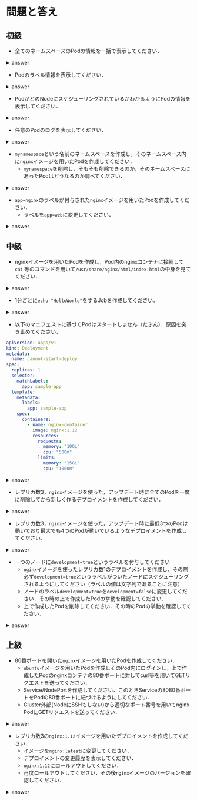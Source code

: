 # 問題と答え

## 初級
- 全てのネームスペースのPodの情報を一括で表示してください．
<details><summary>answer</summary>
<p>

```
$ kubectl get pods --all-namespaces
```
</p>
</details>

- Podのラベル情報を表示してください．
<details><summary>answer</summary>
<p>

```
$ kubectl get pods --show-labels
```
</p>
</details>

- PodがどのNodeにスケジューリングされているかわかるようにPodの情報を表示してください．
<details><summary>answer</summary>
<p>

```
$ kubectl get pods -o wide
```
</p>
</details>

- 任意のPodのログを表示してください．
<details><summary>answer</summary>
<p>

```
# <pod_name>にPodの名前を入れる
$ kubectl logs <pod_name>
```
</p>
</details>

- `mynamespace`という名前のネームスペースを作成し，そのネームスペース内に`nginx`イメージを用いたPodを作成してください．
  - `mynamespace`を削除し，そもそも削除できるのか，そのネームスペースにあったPodはどうなるのか調べてください．
<details><summary>answer</summary>
<p>

```
# nsはnamespaceの省略形
$ kubectl create ns mynamespace
# --restart=Neverを省くとDeploymentリソースとして作成される
# マニフェストファイルを作成してそれをapplyする形でも大丈夫です
$ kubectl run nginx --image=nginx --restart=Never -n mynamespace

$ kubectl delete ns mynamespace
# ネームスペースを削除するとそのネームスペースに紐づいたリソースは全て消し飛びます（うっかり消してしまわないように注意）
# そのため何か一時的に試したいことがある場合，`hoge-test`のようなネームスペースを作成して最後そのネームスペースを削除すると消し忘れがなく楽です
```
</p>
</details>

- `app=nginx`のラベルが付与された`nginx`イメージを用いたPodを作成してください．
  - ラベルを`app=web`に変更してください．
<details><summary>answer</summary>
<p>

```
# マニフェストファイルを作成してそれをapplyする形でも大丈夫です
$ kubectl run nginx --image=nginx --restart=Never --labels=app=nginx

$ kubectl label po nginx app=web --overwrite 
# `kubectl get po --show-labels`で確認してみるとよいです
```
</p>
</details>

## 中級
- nginxイメージを用いたPodを作成し，Pod内のnginxコンテナに接続して`cat` 等のコマンドを用いて`/usr/share/nginx/html/index.html`の中身を見てください．
<details><summary>answer</summary>
<p>

```
# マニフェストファイルを作成してそれをapplyする形でも大丈夫です
$ kubectl run nginx --image=nginx --restart=Never

$ kubectl exec nginx -it /bin/bash  
# 中でごにょごにょする
```

`/usr/share/nginx/html/index.html`の中身
```html /usr/share/nginx/html/index.html
<!DOCTYPE html>
<html>
<head>
<title>Welcome to nginx!</title>
<style>
    body {
        width: 35em;
        margin: 0 auto;
        font-family: Tahoma, Verdana, Arial, sans-serif;
    }
</style>
</head>
<body>
<h1>Welcome to nginx!</h1>
<p>If you see this page, the nginx web server is successfully installed and
working. Further configuration is required.</p>

<p>For online documentation and support please refer to
<a href="http://nginx.org/">nginx.org</a>.<br/>
Commercial support is available at
<a href="http://nginx.com/">nginx.com</a>.</p>

<p><em>Thank you for using nginx.</em></p>
</body>
</html>
```
</p>
</details>

- 1分ごとに`echo "HelloWorld"`をするJobを作成してください．
<details><summary>answer</summary>
<p>

```
# kubectl run はDeprecated（将来的に消されます）
$ kubectl run hello-cronjob --image=ubuntu --restart=OnFailure --schedule="*/1 * * * *"   -- /bin/sh -c 'echo "HelloWorld"'

# kubectl createを使った場合
$ kubectl create cronjob hello-cronjob --image=ubuntu --schedule="*/1 * * * *" -- /bin/sh -c 'echo "HelloWorld"'
```

マニフェストをapplyする場合のマニフェスト例
```yaml
apiVersion: batch/v1beta1
kind: CronJob
metadata:
  creationTimestamp: null
  name: hello-cronjob
spec:
  jobTemplate:
    metadata:
      creationTimestamp: null
      name: hello-cronjob
    spec:
      template:
        metadata:
          creationTimestamp: null
        spec:
          containers:
          - command:
            - /bin/sh
            - -c
            - echo "HelloWorld"
            image: ubuntu
            name: hello-cronjob
            resources: {}
          restartPolicy: OnFailure
  schedule: '*/1 * * * *'
```
</p>
</details>

- 以下のマニフェストに基づくPodはスタートしません（たぶん）．原因を突き止めてください．
```yaml
apiVersion: apps/v1
kind: Deployment
metadata:
  name: cannot-start-deploy
spec:
  replicas: 1
  selector:
    matchLabels:
      app: sample-app
  template:
    metadata:
      labels:
        app: sample-app
    spec:
      containers:
        - name: nginx-container
          image: nginx:1.12
          resources:
            requests:
              memory: "10Gi"
              cpu: "500m"
            limits:
              memory: "15Gi"
              cpu: "1000m"
```
<details><summary>answer</summary>
<p>

```
# kubectl describeでそれぞれのリソースの詳細を取得することができます
# 下にあるEventsを見てみましょう
$ kubectl describe po <pod_name>
```
原因はメモリ不足です．
</p>
</details>

- レプリカ数3，`nginx`イメージを使った，アップデート時に全てのPodを一度に削除してから新しく作るデプロイメントを作成してください．
<details><summary>answer</summary>
<p>

`Deployment.spec.strategy`で`Recreate`を選択します
マニフェスト例
```yaml
apiVersion: apps/v1
kind: Deployment
metadata:
  name: deployment-recreate
spec:
  strategy:
    type: Recreate
  replicas: 3
  selector:
    matchLabels:
      app: sample-app
  template:
    metadata:
      labels:
        app: sample-app
    spec:
      containers:
        - name: nginx-container
          image: nginx:latest
```
</p>
</details>

- レプリカ数3，`nginx`イメージを使った，アップデート時に最低3つのPodは動いており最大でも4つのPodが動いているようなデプロイメントを作成してください．
<details><summary>answer</summary>
<p>

`Deployment.spec.strategy`で`RollingUpdate`を選択します
`maxUnavailable`は稼働状態のPodがレプリカ数から最大何個マイナスになってもよいか，
`maxSurge`は稼働状態のPodがレプリカ数から最大何個プラスになってもよいかを定義します
マニフェスト例
```yaml
apiVersion: apps/v1
kind: Deployment
metadata:
  name: deployment-rollingupdate
spec:
  strategy:
    type: RollingUpdate
    rollingUpdate:
      maxUnavailable: 0
      maxSurge: 1
  replicas: 3
  selector:
    matchLabels:
      app: sample-app
  template:
    metadata:
      labels:
        app: sample-app
    spec:
      containers:
        - name: nginx-container
          image: nginx:latest
```
</p>
</details>

- 一つのノードに`development=true`というラベルを付与してください
  - `nginx`イメージを使ったレプリカ数1のデプロイメントを作成し，その際必ず`development=true`というラベルがついたノードにスケジューリングされるようにしてください（ラベルの値は文字列であることに注意）
  - ノードのラベル`development=true`を`development=false`に変更してください．その時の上で作成したPodの挙動を確認してください．
  - 上で作成したPodを削除してください．その時のPodの挙動を確認してください．
<details><summary>answer</summary>
<p>

```
# noはnodeの省略形です
$ kubectl label no <node_name> development=true

# マニフェストをapply
$ kubectl apply -f <file_path>

# ラベルを変更する
$ kubectl label no <node_name> development=false --overwrite
# このときPodはNodeSelectorの条件に当てはまらなくなりますがRunningのままです
# NodeSelectorの条件が参照されるのはあくまでスケジューリング時なので，その後nodeのラベルが変更されても改めてスケジューリングが行われることはありません

$ kubectl delete po <pod_name>
# 様子をみる
$ kubectl get po -w
# PodがPendingのままになります
# より詳細を見たい場合は`kubectl describe`してみるとよいです
```

マニフェスト例
```yaml
apiVersion: apps/v1
kind: Deployment
metadata:
  name: dev-app
spec:
  replicas: 1
  selector:
    matchLabels:
      app: sample-app
  template:
    metadata:
      labels:
        app: sample-app
    spec:
      containers:
        - name: nginx-container
          image: nginx:latest
      nodeSelector:
        development: "true"
```
</p>
</details>

## 上級
- 80番ポートを開いた`nginx`イメージを用いたPodを作成してください．
  - `ubuntu`イメージを用いたPodを作成しそのPod内にログインし，上で作成したPodのnginxコンテナの80番ポートに対してcurl等を用いてGETリクエストを送ってください．
  - Service/NodePortを作成してください．このときServiceの8080番ポートをPodの80番ポートに紐づけるようにしてください．
  - Cluster外部(NodeにSSHもしない)から適切なポート番号を用いてnginx PodにGETリクエストを送ってください．
<details><summary>answer</summary>
<p>

```
# Podを作成
$ kubectl run nginx --image=nginx:latest --restart=Never --port=80
$ kubectl run ubuntu --image=ubuntu:latest --restart=Never

# PodのIPを確認する
$ kubectl get po -o wide

# コンテナにログイン
$ kubectl exec ubuntu -it /bin/bash
root@ubuntu $ apt update 
root@ubuntu $ apt install curl
root@ubuntu $ curl {Pod_IP}:80

# NodePortを作成
$ kubectl create service nodeport my-ns --tcp=8080:80
# selectorに該当するようにPodにラベルを追加する
$ kubectl edit po nginx

# nodeのIP調べる
$ kubectl get no -o wide

# NodePortの開いているノードのポート番号を調べる
$ kubectl get svc

# GETする
$ curl {nodeのIP}:{nodeのPort} 
```
</p>
</details>

- レプリカ数3の`nginx:1.12`イメージを用いたデプロイメントを作成してください．
  - イメージを`nginx:latest`に変更してください．
  - デプロイメントの変更履歴を表示してください．
  - `nginx:1.12`にロールアウトしてください．
  - 再度ロールアウトしてください．その後`nginx`イメージのバージョンを確認してください．
<details><summary>answer</summary>
<p>

```
# deploymentの作成
$ kubectl apply -f <file_path> --record

# deploy.spec.template.spec.containers.imageを書き換える
$ kubectl edit deployment <deployment_name>

# デプロイメントの変更履歴を見る
$ kubectl rollout history deployment <deployment_name>

# ロールアウトする
$ kubectl rollout undo deploy <deployment_name>

# もう一度
$ kubectl rollout undo deploy <deployment_name>
# これを行うと最初にロールアウトを行う前の状態になる(kubectl get deploymentなどで確認してみるとよい)
# 二つ以上前に戻りたい場合は --to-revision でリビジョンを指定してあげる必要がある
```

マニフェスト例
```yaml
apiVersion: apps/v1
kind: Deployment
metadata:
  name: deploy-demo
spec:
  replicas: 3
  selector:
    matchLabels:
      app: sample-app
  template:
    metadata:
      labels:
        app: sample-app
    spec:
      containers:
        - name: nginx-container
          image: nginx:1.12
```
</p>
</details>
